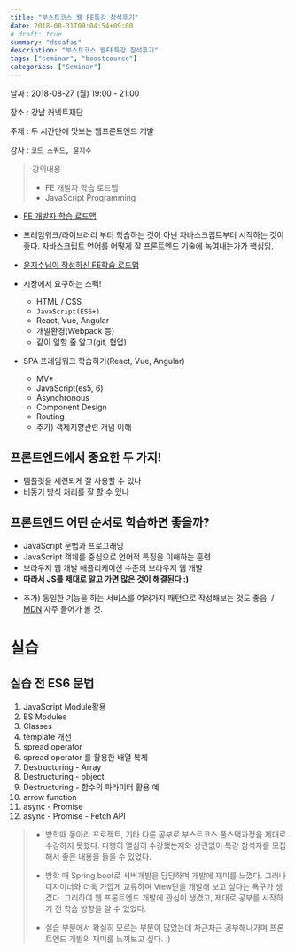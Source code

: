 ```yaml
---
title: "부스트코스 웹 FE특강 참석후기"
date: 2018-08-31T09:04:54+09:00
# draft: true
summary: "dssafas"
description: "부스트코스 웹FE특강 참석후기"
tags: ["seminar", "boostcourse"]
categories: ["Seminar"]
---
```


<!--more-->

날짜 : 2018-08-27 (월) 19:00 - 21:00

장소 : 강남 커넥트재단

주제 : 두 시간만에 맛보는 웹프론트엔드 개발

강사 : `코드 스쿼드, 윤지수`

> 강의내용
>
> - FE 개발자 학습 로드맵
> - JavaScript Programming

- [FE 개발자 학습 로드맵](https://github.com/kamranahmedse/developer-roadmap)

- 프레임워크/라이브러리 부터 학습하는 것이 아닌 자바스크립트부터 시작하는 것이 좋다.  자바스크립트 언어를 어떻게 잘 프론트엔드 기술에 녹여내는가가 핵심임.

- [윤지수님이 작성하신 FE학습 로드맵](https://github.com/nigayo/front-end-curriculum)

- 시장에서 요구하는 스펙!
  - HTML / CSS
  - `JavaScript(ES6+)`
  - React, Vue, Angular
  - 개발환경(Webpack 등)
  - 같이 일할 줄 알고(git, 협업)

- SPA 프레임워크 학습하기(React, Vue, Angular)
  - MV*
  - JavaScript(es5, 6)
  - Asynchronous
  - Component Design
  - Routing
  - 추가) 객체지향관련 개념 이해

## 프론트엔드에서 중요한 두 가지!

- 템플릿을 세련되게 잘 사용할 수 있나
- 비동기 방식 처리를 잘 할 수 있나

## 프론트엔드 어떤 순서로 학습하면 좋을까?

- JavaScript 문법과 프로그래밍
- JavaScript 객체를 중심으로 언어적 특징을 이해하는 훈련
- 브라우저 웹 개발 애플리케이션 수준의 브라우저 웹 개발
- **따라서 JS를 제대로 알고 가면 많은 것이 해결된다 :)**

+ 추가) 동일한 기능을 하는 서비스를 여러가지 패턴으로 작성해보는 것도 좋음. / [MDN](https://developer.mozilla.org/en-US/#) 자주 들어가 볼 것.

# 실습

## 실습 전 ES6 문법

1. JavaScript Module활용
2. ES Modules
3. Classes
4. template 개선
5. spread operator
6. spread operator 를 활용한 배열 복제
7. Destructuring - Array
8. Destructuring - object
9. Destructuring - 함수의 파라미터 활용 예
10. arrow function
11. async - Promise
12. async - Promise - Fetch API

>- 방학때 동아리 프로젝트, 기타 다른 공부로 부스트코스 풀스택과정을 제대로 수강하지 못했다. 다행히 열심히 수강했는지와 상관없이 특강 참석자를 모집해서 좋은 내용을 들을 수 있었다. 
>
>- 방학 때 Spring boot로 서버개발을 담당하며 개발에 재미를 느꼈다. 그러나 디자이너와 더욱 가깝게 교류하며 View단을 개발해 보고 싶다는 욕구가 생겼다. 그리하여 웹 프론트엔드 개발에 관심이 생겼고, 제대로 공부를 시작하기 전 학습 방향을 알 수 있었다.
>- 실습 부분에서 확실히 모르는 부분이 많았는데 차근차근 공부해나가며 프론트엔드 개발의 재미를 느껴보고 싶다. :)